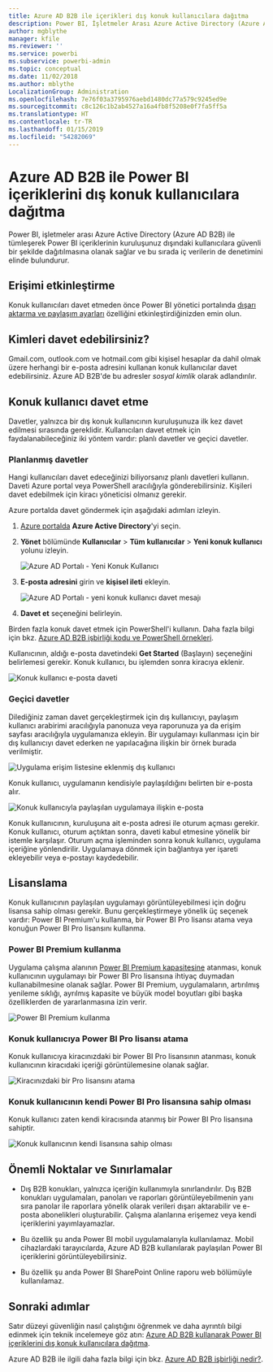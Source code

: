 ```yaml
---
title: Azure AD B2B ile içerikleri dış konuk kullanıcılara dağıtma
description: Power BI, İşletmeler Arası Azure Active Directory (Azure AD B2B ) ile tümleşerek Power BI içeriklerinin kuruluş dışındaki kullanıcılara güvenli bir şekilde dağıtılmasına olanak sağlar.
author: mgblythe
manager: kfile
ms.reviewer: ''
ms.service: powerbi
ms.subservice: powerbi-admin
ms.topic: conceptual
ms.date: 11/02/2018
ms.author: mblythe
LocalizationGroup: Administration
ms.openlocfilehash: 7e76f03a3795976aebd1480dc77a579c9245ed9e
ms.sourcegitcommit: c8c126c1b2ab4527a16a4fb8f5208e0f7fa5ff5a
ms.translationtype: HT
ms.contentlocale: tr-TR
ms.lasthandoff: 01/15/2019
ms.locfileid: "54282069"
---
```

# <a name="distribute-power-bi-content-to-external-guest-users-with-azure-ad-b2b"></a>Azure AD B2B ile Power BI içeriklerini dış konuk kullanıcılara dağıtma

Power BI, işletmeler arası Azure Active Directory (Azure AD B2B) ile tümleşerek Power BI içeriklerinin kuruluşunuz dışındaki kullanıcılara güvenli bir şekilde dağıtılmasına olanak sağlar ve bu sırada iç verilerin de denetimini elinde bulundurur.

## <a name="enable-access"></a>Erişimi etkinleştirme

Konuk kullanıcıları davet etmeden önce Power BI yönetici portalında [dışarı aktarma ve paylaşım ayarları](service-admin-portal.md#export-and-sharing-settings) özelliğini etkinleştirdiğinizden emin olun.

## <a name="who-can-you-invite"></a>Kimleri davet edebilirsiniz?

Gmail.com, outlook.com ve hotmail.com gibi kişisel hesaplar da dahil olmak üzere herhangi bir e-posta adresini kullanan konuk kullanıcılar davet edebilirsiniz. Azure AD B2B'de bu adresler *sosyal kimlik* olarak adlandırılır.

## <a name="invite-guest-users"></a>Konuk kullanıcı davet etme

Davetler, yalnızca bir dış konuk kullanıcının kuruluşunuza ilk kez davet edilmesi sırasında gereklidir. Kullanıcıları davet etmek için faydalanabileceğiniz iki yöntem vardır: planlı davetler ve geçici davetler.

### <a name="planned-invites"></a>Planlanmış davetler

Hangi kullanıcıları davet edeceğinizi biliyorsanız planlı davetleri kullanın. Daveti Azure portal veya PowerShell aracılığıyla gönderebilirsiniz. Kişileri davet edebilmek için kiracı yöneticisi olmanız gerekir.

Azure portalda davet göndermek için aşağıdaki adımları izleyin.

1. [Azure portalda](https://portal.azure.com) **Azure Active Directory**'yi seçin.

1. **Yönet** bölümünde **Kullanıcılar** > **Tüm kullanıcılar** > **Yeni konuk kullanıcı** yolunu izleyin.

    ![Azure AD Portalı - Yeni Konuk Kullanıcı](media/service-admin-azure-ad-b2b/azuread-portal-new-guest-user.png)

1. **E-posta adresini** girin ve **kişisel ileti** ekleyin.

    ![Azure AD Portalı - yeni konuk kullanıcı davet mesajı](media/service-admin-azure-ad-b2b/azuread-portal-invite-message.png)

1. **Davet et** seçeneğini belirleyin.

Birden fazla konuk davet etmek için PowerShell'i kullanın. Daha fazla bilgi için bkz. [Azure AD B2B işbirliği kodu ve PowerShell örnekleri](/azure/active-directory/b2b/code-samples/).

Kullanıcının, aldığı e-posta davetindeki **Get Started** (Başlayın) seçeneğini belirlemesi gerekir. Konuk kullanıcı, bu işlemden sonra kiracıya eklenir.

![Konuk kullanıcı e-posta daveti](media/service-admin-azure-ad-b2b/guest-user-invite-email.png)

### <a name="ad-hoc-invites"></a>Geçici davetler

Dilediğiniz zaman davet gerçekleştirmek için dış kullanıcıyı, paylaşım kullanıcı arabirimi aracılığıyla panonuza veya raporunuza ya da erişim sayfası aracılığıyla uygulamanıza ekleyin. Bir uygulamayı kullanması için bir dış kullanıcıyı davet ederken ne yapılacağına ilişkin bir örnek burada verilmiştir.

![Uygulama erişim listesine eklenmiş dış kullanıcı](media/service-admin-azure-ad-b2b/power-bi-app-access.png)

Konuk kullanıcı, uygulamanın kendisiyle paylaşıldığını belirten bir e-posta alır.

![Konuk kullanıcıyla paylaşılan uygulamaya ilişkin e-posta](media/service-admin-azure-ad-b2b/guest-user-invite-email2.png)

Konuk kullanıcının, kuruluşuna ait e-posta adresi ile oturum açması gerekir. Konuk kullanıcı, oturum açtıktan sonra, daveti kabul etmesine yönelik bir istemle karşılaşır. Oturum açma işleminden sonra konuk kullanıcı, uygulama içeriğine yönlendirilir. Uygulamaya dönmek için bağlantıya yer işareti ekleyebilir veya e-postayı kaydedebilir.

## <a name="licensing"></a>Lisanslama

Konuk kullanıcının paylaşılan uygulamayı görüntüleyebilmesi için doğru lisansa sahip olması gerekir. Bunu gerçekleştirmeye yönelik üç seçenek vardır: Power BI Premium'u kullanma, bir Power BI Pro lisansı atama veya konuğun Power BI Pro lisansını kullanma.

### <a name="use-power-bi-premium"></a>Power BI Premium kullanma

Uygulama çalışma alanının [Power BI Premium kapasitesine](service-premium.md) atanması, konuk kullanıcının uygulamayı bir Power BI Pro lisansına ihtiyaç duymadan kullanabilmesine olanak sağlar. Power BI Premium, uygulamaların, artırılmış yenileme sıklığı, ayrılmış kapasite ve büyük model boyutları gibi başka özelliklerden de yararlanmasına izin verir.

![Power BI Premium kullanma](media/service-admin-azure-ad-b2b/license-approach1.png)

### <a name="assign-a-power-bi-pro-license-to-guest-user"></a>Konuk kullanıcıya Power BI Pro lisansı atama

Konuk kullanıcıya kiracınızdaki bir Power BI Pro lisansının atanması, konuk kullanıcının kiracıdaki içeriği görüntülemesine olanak sağlar.

![Kiracınızdaki bir Pro lisansını atama](media/service-admin-azure-ad-b2b/license-approach2.png)

### <a name="guest-user-brings-their-own-power-bi-pro-license"></a>Konuk kullanıcının kendi Power BI Pro lisansına sahip olması

Konuk kullanıcı zaten kendi kiracısında atanmış bir Power BI Pro lisansına sahiptir.

![Konuk kullanıcının kendi lisansına sahip olması](media/service-admin-azure-ad-b2b/license-approach3.png)

## <a name="considerations-and-limitations"></a>Önemli Noktalar ve Sınırlamalar

* Dış B2B konukları, yalnızca içeriğin kullanımıyla sınırlandırılır. Dış B2B konukları uygulamaları, panoları ve raporları görüntüleyebilmenin yanı sıra panolar ile raporlara yönelik olarak verileri dışarı aktarabilir ve e-posta abonelikleri oluşturabilir. Çalışma alanlarına erişemez veya kendi içeriklerini yayımlayamazlar.

* Bu özellik şu anda Power BI mobil uygulamalarıyla kullanılamaz. Mobil cihazlardaki tarayıcılarda, Azure AD B2B kullanılarak paylaşılan Power BI içeriklerini görüntüleyebilirsiniz.

* Bu özellik şu anda Power BI SharePoint Online raporu web bölümüyle kullanılamaz.

## <a name="next-steps"></a>Sonraki adımlar

Satır düzeyi güvenliğin nasıl çalıştığını öğrenmek ve daha ayrıntılı bilgi edinmek için teknik incelemeye göz atın: [Azure AD B2B kullanarak Power BI içeriklerini dış konuk kullanıcılara dağıtma](https://aka.ms/powerbi-b2b-whitepaper).

Azure AD B2B ile ilgili daha fazla bilgi için bkz. [Azure AD B2B işbirliği nedir?](/azure/active-directory/active-directory-b2b-what-is-azure-ad-b2b/).
